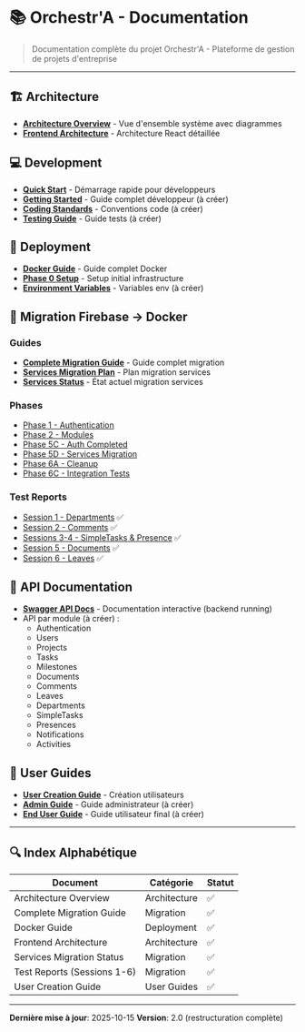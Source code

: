 # 📚 Orchestr'A - Documentation

> Documentation complète du projet Orchestr'A - Plateforme de gestion de projets d'entreprise

---

## 🏗️ Architecture

- [**Architecture Overview**](architecture/ARCHITECTURE-DIAGRAMS.md) - Vue d'ensemble système avec diagrammes
- [**Frontend Architecture**](architecture/FRONTEND-ARCHITECTURE-ANALYSIS.md) - Architecture React détaillée

## 💻 Development

- [**Quick Start**](../QUICK-START.md) - Démarrage rapide pour développeurs
- [**Getting Started**](development/getting-started.md) - Guide complet développeur (à créer)
- [**Coding Standards**](development/coding-standards.md) - Conventions code (à créer)
- [**Testing Guide**](development/testing-guide.md) - Guide tests (à créer)

## 🚀 Deployment

- [**Docker Guide**](deployment/docker-guide.md) - Guide complet Docker
- [**Phase 0 Setup**](deployment/phase-0-setup.md) - Setup initial infrastructure
- [**Environment Variables**](deployment/environment-variables.md) - Variables env (à créer)

## 🔄 Migration Firebase → Docker

### Guides
- [**Complete Migration Guide**](migration/complete-guide.md) - Guide complet migration
- [**Services Migration Plan**](migration/services-plan.md) - Plan migration services
- [**Services Status**](migration/services-status.md) - État actuel migration services

### Phases
- [Phase 1 - Authentication](migration/phases/phase-1-authentication.md)
- [Phase 2 - Modules](migration/phases/phase-2-modules.md)
- [Phase 5C - Auth Completed](migration/phases/phase-5c-auth-completed.md)
- [Phase 5D - Services Migration](migration/phases/phase-5d-services.md)
- [Phase 6A - Cleanup](migration/phases/phase-6a-cleanup.md)
- [Phase 6C - Integration Tests](migration/phases/phase-6c-tests.md)

### Test Reports
- [Session 1 - Departments](migration/test-reports/session-1-departments.md) ✅
- [Session 2 - Comments](migration/test-reports/session-2-comments.md) ✅
- [Sessions 3-4 - SimpleTasks & Presence](migration/test-reports/sessions-3-4-simpletasks-presence.md) ✅
- [Session 5 - Documents](migration/test-reports/session-5-documents.md) ✅
- [Session 6 - Leaves](migration/test-reports/session-6-leaves.md) ✅

## 📡 API Documentation

- [**Swagger API Docs**](http://localhost:4000/api/docs) - Documentation interactive (backend running)
- API par module (à créer) :
  - Authentication
  - Users
  - Projects
  - Tasks
  - Milestones
  - Documents
  - Comments
  - Leaves
  - Departments
  - SimpleTasks
  - Presences
  - Notifications
  - Activities

## 👥 User Guides

- [**User Creation Guide**](user-guides/user-creation.md) - Création utilisateurs
- [**Admin Guide**](user-guides/admin-guide.md) - Guide administrateur (à créer)
- [**End User Guide**](user-guides/user-guide.md) - Guide utilisateur final (à créer)

---

## 🔍 Index Alphabétique

| Document | Catégorie | Statut |
|----------|-----------|--------|
| Architecture Overview | Architecture | ✅ |
| Complete Migration Guide | Migration | ✅ |
| Docker Guide | Deployment | ✅ |
| Frontend Architecture | Architecture | ✅ |
| Services Migration Status | Migration | ✅ |
| Test Reports (Sessions 1-6) | Migration | ✅ |
| User Creation Guide | User Guides | ✅ |

---

**Dernière mise à jour**: 2025-10-15
**Version**: 2.0 (restructuration complète)
